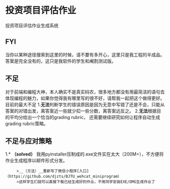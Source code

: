 # 投资项目评估作业

投资项目评估作业生成系统

## FYI 
  当你以某种途径搜索到这里的时候，请不要有多开心，这里只是我工程的半成品。答案是完全没有的，这只是我软件的学生和阉割测试版。
   
## 不足
  对于前端和编程大神，本人确实不是真实码农，很多地方都没有用最简洁的语句去体现编程的魅力，如果你觉得我有哪里写的很不好，请帮我一起把这个做得更好。
  目前的最大不足
  1.**无法**判断学生的错误原因是因为无意中写错了还是不会，只能从答案的对错出发，离答案近一些就少扣一些分数，离答案远反之。
  2.**无法**根据目的平均分给出一个恰当的grading rubric， 还需要继续研究如何让程序自动生成grading rubric策略。
  
## 不足与应对策略
   1.*  **（solved）** 我用pyinstaller压制成的.exe文件实在太大（200M+），不方便将作业生成程序以邮件形式分发。
         
         >__（方法）__重新写了微信小程序[入口]（https://github.com/djzts/BJTU_wehcat_miniprogram）
         >这样学生们就可以直接下载已经生成好的作业，不用同学安装EXE/DMG生成作业了

